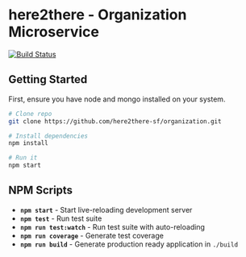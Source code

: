 # here2there - Organization Microservice
[![Build Status](https://travis-ci.org/ben-sooryen/learn2018-be.svg?branch=cit)](https://travis-ci.org/ben-sooryen/learn2018-be)


## Getting Started
First, ensure you have node and mongo installed on your system.

```sh
# Clone repo
git clone https://github.com/here2there-sf/organization.git

# Install dependencies
npm install

# Run it
npm start
```

## NPM Scripts

- **`npm start`** - Start live-reloading development server
- **`npm test`** - Run test suite
- **`npm run test:watch`** - Run test suite with auto-reloading
- **`npm run coverage`** - Generate test coverage
- **`npm run build`** - Generate production ready application in `./build`
